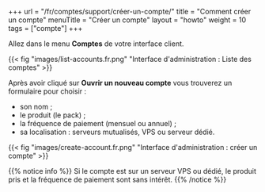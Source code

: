 +++
url = "/fr/comptes/support/créer-un-compte/"
title = "Comment créer un compte"
menuTitle = "Créer un compte"
layout = "howto"
weight = 10
tags = ["compte"]
+++

Allez dans le menu **Comptes** de votre interface client. 

{{< fig "images/list-accounts.fr.png" "Interface d'administration : Liste des comptes" >}}

Après avoir cliqué sur **Ouvrir un nouveau compte** vous trouverez un formulaire pour choisir :

- son nom ;
- le produit (le pack) ;
- la fréquence de paiement (mensuel ou annuel) ;
- sa localisation : serveurs mutualisés, VPS ou serveur dédié.

{{< fig "images/create-account.fr.png" "Interface d'administration : créer un compte" >}}

{{% notice info %}}
Si le compte est sur un serveur VPS ou dédié, le produit pris et la fréquence de paiement sont sans intérêt.
{{% /notice %}}
